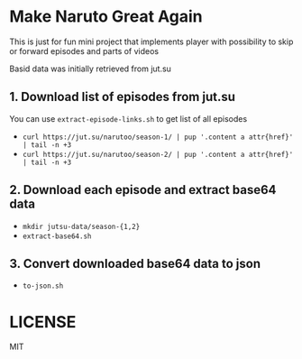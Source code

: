 # Make Naruto Great Again
This is just for fun mini project that implements player with possibility to skip or forward episodes and parts of videos

Basid data was initially retrieved from jut.su

## 1. Download list of episodes from jut.su
You can use `extract-episode-links.sh` to get list of all episodes

- `curl https://jut.su/narutoo/season-1/ | pup '.content a attr{href}' | tail -n +3`
- `curl https://jut.su/narutoo/season-2/ | pup '.content a attr{href}' | tail -n +3`

## 2. Download each episode and extract base64 data
- `mkdir jutsu-data/season-{1,2}`
- `extract-base64.sh`

## 3. Convert downloaded base64 data to json
- `to-json.sh`

# LICENSE
MIT
